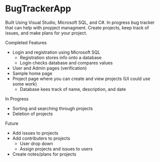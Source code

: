 # BugTrackerApp

Built Using Visual Studio, Microsoft SQL, and C#. In progress bug tracker that can help with propject managment. Create projects, keep track of issues, and make plans for your project.

Completed Features
- Login and registration using Microsoft SQL
  - Registration stores info onto a database
  - Login checks database and compares values
- User and Admin pages (verification)
- Sample home page
- Project page where you can create and view projects (UI could use some work)
  - Database kees track of name, description, and date

In Progress
- Sorting and searching through projects
- Deletion of projects

Future
- Add issues to projects
- Add contributers to projects
  - User drop down
  - Assign projects and issues to users
- Create notes/plans for projects
